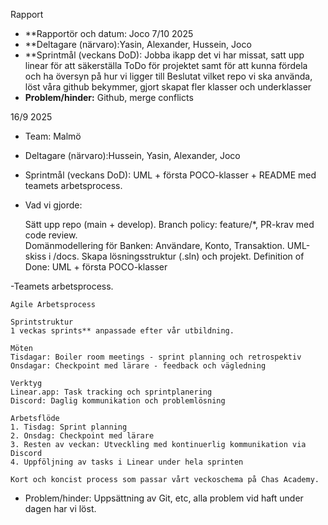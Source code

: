 Rapport
- **Rapportör och datum: Joco 7/10 2025
- **Deltagare (närvaro):Yasin, Alexander, Hussein, Joco
- **Sprintmål (veckans DoD): Jobba ikapp det vi har missat, satt upp linear för att säkerställa ToDo för projektet samt för att kunna fördela och ha översyn på hur vi ligger till
Beslutat vilket repo vi ska använda, löst våra github bekymmer, gjort skapat fler klasser och underklasser
- **Problem/hinder:**
Github, merge conflicts


16/9 2025

- Team: Malmö
- Deltagare (närvaro):Hussein, Yasin, Alexander, Joco
- Sprintmål (veckans DoD): UML + första POCO-klasser + README med teamets arbetsprocess.

- Vad vi gjorde:

	Sätt upp repo (main + develop). Branch policy: feature/*, PR-krav med code review.									
    Domänmodellering för Banken: Användare, Konto, Transaktion. UML-skiss i /docs.
    Skapa lösningsstruktur (.sln) och projekt.
    Definition of Done: UML + första POCO-klasser

-Teamets arbetsprocess.

    Agile Arbetsprocess

    Sprintstruktur
    1 veckas sprints** anpassade efter vår utbildning.

    Möten
    Tisdagar: Boiler room meetings - sprint planning och retrospektiv
    Onsdagar: Checkpoint med lärare - feedback och vägledning

    Verktyg
    Linear.app: Task tracking och sprintplanering
    Discord: Daglig kommunikation och problemlösning

    Arbetsflöde
    1. Tisdag: Sprint planning
    2. Onsdag: Checkpoint med lärare
    3. Resten av veckan: Utveckling med kontinuerlig kommunikation via Discord
    4. Uppföljning av tasks i Linear under hela sprinten

    Kort och koncist process som passar vårt veckoschema på Chas Academy.


- Problem/hinder:
    Uppsättning av Git, etc, alla problem vid haft under dagen har vi löst.





